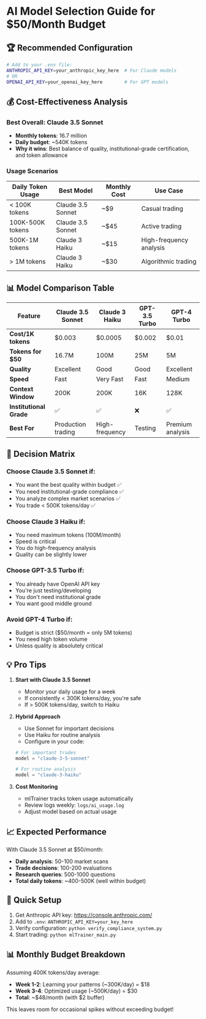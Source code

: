 # AI Model Selection Guide for $50/Month Budget

## 🏆 Recommended Configuration

```bash
# Add to your .env file:
ANTHROPIC_API_KEY=your_anthropic_key_here  # For Claude models
# OR
OPENAI_API_KEY=your_openai_key_here        # For GPT models
```

## 💰 Cost-Effectiveness Analysis

### Best Overall: Claude 3.5 Sonnet
- **Monthly tokens**: 16.7 million
- **Daily budget**: ~540K tokens
- **Why it wins**: Best balance of quality, institutional-grade certification, and token allowance

### Usage Scenarios

| Daily Token Usage | Best Model | Monthly Cost | Use Case |
|------------------|------------|--------------|----------|
| < 100K tokens | Claude 3.5 Sonnet | ~$9 | Casual trading |
| 100K-500K tokens | Claude 3.5 Sonnet | ~$45 | Active trading |
| 500K-1M tokens | Claude 3 Haiku | ~$15 | High-frequency analysis |
| > 1M tokens | Claude 3 Haiku | ~$30 | Algorithmic trading |

## 📊 Model Comparison Table

| Feature | Claude 3.5 Sonnet | Claude 3 Haiku | GPT-3.5 Turbo | GPT-4 Turbo |
|---------|------------------|----------------|---------------|-------------|
| **Cost/1K tokens** | $0.003 | $0.0005 | $0.002 | $0.01 |
| **Tokens for $50** | 16.7M | 100M | 25M | 5M |
| **Quality** | Excellent | Good | Good | Excellent |
| **Speed** | Fast | Very Fast | Fast | Medium |
| **Context Window** | 200K | 200K | 16K | 128K |
| **Institutional Grade** | ✅ | ✅ | ❌ | ✅ |
| **Best For** | Production trading | High-frequency | Testing | Premium analysis |

## 🎯 Decision Matrix

### Choose Claude 3.5 Sonnet if:
- You want the best quality within budget ✅
- You need institutional-grade compliance ✅
- You analyze complex market scenarios ✅
- You trade < 500K tokens/day ✅

### Choose Claude 3 Haiku if:
- You need maximum tokens (100M/month)
- Speed is critical
- You do high-frequency analysis
- Quality can be slightly lower

### Choose GPT-3.5 Turbo if:
- You already have OpenAI API key
- You're just testing/developing
- You don't need institutional grade
- You want good middle ground

### Avoid GPT-4 Turbo if:
- Budget is strict ($50/month = only 5M tokens)
- You need high token volume
- Unless quality is absolutely critical

## 💡 Pro Tips

1. **Start with Claude 3.5 Sonnet**
   - Monitor your daily usage for a week
   - If consistently < 300K tokens/day, you're safe
   - If > 500K tokens/day, switch to Haiku

2. **Hybrid Approach**
   - Use Sonnet for important decisions
   - Use Haiku for routine analysis
   - Configure in your code:
   ```python
   # For important trades
   model = "claude-3-5-sonnet"
   
   # For routine analysis
   model = "claude-3-haiku"
   ```

3. **Cost Monitoring**
   - mlTrainer tracks token usage automatically
   - Review logs weekly: `logs/ai_usage.log`
   - Adjust model based on actual usage

## 📈 Expected Performance

With Claude 3.5 Sonnet at $50/month:
- **Daily analysis**: 50-100 market scans
- **Trade decisions**: 100-200 evaluations
- **Research queries**: 500-1000 questions
- **Total daily tokens**: ~400-500K (well within budget)

## 🔧 Quick Setup

1. Get Anthropic API key: https://console.anthropic.com/
2. Add to `.env`: `ANTHROPIC_API_KEY=your_key_here`
3. Verify configuration: `python verify_compliance_system.py`
4. Start trading: `python mlTrainer_main.py`

## 📊 Monthly Budget Breakdown

Assuming 400K tokens/day average:
- **Week 1-2**: Learning your patterns (~300K/day) = $18
- **Week 3-4**: Optimized usage (~500K/day) = $30
- **Total**: ~$48/month (with $2 buffer)

This leaves room for occasional spikes without exceeding budget!